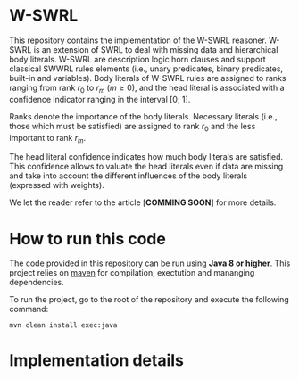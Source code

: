 # W-SWRL
This repository contains the implementation of the W-SWRL reasoner. W-SWRL is an extension of SWRL to deal with missing data and hierarchical body literals. W-SWRL are description logic horn clauses and support classical SWWRL rules elements (i.e., unary predicates, binary predicates, built-in and variables). Body literals of W-SWRL rules are assigned to ranks ranging from rank $r_0$ to $r_m$ ($m \geq 0$), and the head literal is associated with a confidence indicator ranging in the interval [0; 1].

Ranks denote the importance of the body literals. Necessary literals (i.e., those which must be satisfied) are assigned to rank $r_0$ and the less important to rank $r_m$.

The head literal confidence indicates how much body literals are satisfied. This confidence allows to valuate the head literals even if data are missing and take into account the different influences of the body literals (expressed with weights).

We let the reader refer to the article [**COMMING SOON**] for more details.

# How to run this code
The code provided in this repository can be run using **Java 8 or higher**. This project relies on [maven](https://maven.apache.org/install.html) for compilation, exectution and mananging dependencies.

To run the project, go to the root of the repository and execute the following command:

```
mvn clean install exec:java
```

# Implementation details